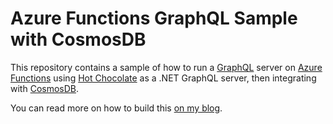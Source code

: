 # Azure Functions GraphQL Sample with CosmosDB

This repository contains a sample of how to run a [GraphQL](https://graphql.org) server on [Azure Functions](https://docs.microsoft.com/azure/functions/?WT.mc_id=graphql-github-aapowell) using [Hot Chocolate](https://hotchocolate.io/) as a .NET GraphQL server, then integrating with [CosmosDB](https://docs.microsoft.com/azure/cosmos-db/?WT.mc_id=graphql-github-aapowell).

You can read more on how to build this [on my blog](https://www.aaron-powell.com/posts/2020-09-04-graphql-on-azure-part-4-serverless-comsosdb/).
